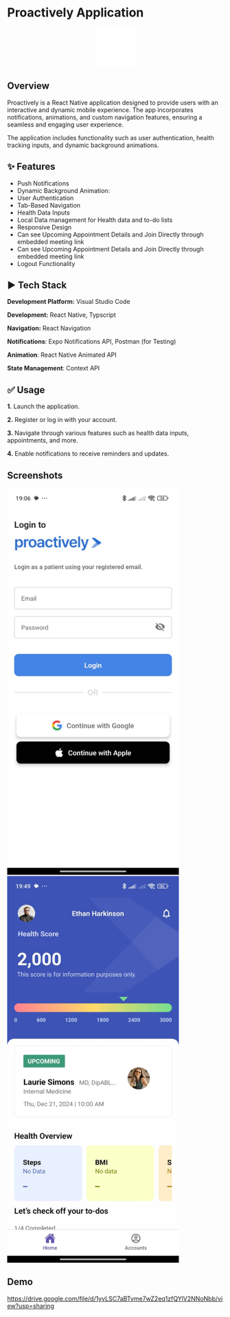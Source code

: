 # Proactively Application

<div style="text-align: center;">
  <img alt="Logo" src="src/assets/splash.png"  />
</div>

## Overview

Proactively is a React Native application designed to provide users with an interactive and dynamic mobile experience. The app incorporates notifications, animations, and custom navigation features, ensuring a seamless and engaging user experience.

The application includes functionality such as user authentication, health tracking inputs, and dynamic background animations.

## ✨ Features

- Push Notifications
- Dynamic Background Animation:
- User Authentication
- Tab-Based Navigation
- Health Data Inputs
- Local Data management for Health data and to-do lists
- Responsive Design
- Can see Upcoming Appointment Details and Join Directly through embedded meeting link
- Can see Upcoming Appointment Details and Join Directly through embedded meeting link
- Logout Functionality

## ▶️ Tech Stack

**Development Platform:** Visual Studio Code

**Development:** React Native, Typscript

**Navigation:** React Navigation

**Notifications**: Expo Notifications API, Postman (for Testing)

**Animation**: React Native Animated API

**State Management**: Context API

## ✅ Usage

**1.** Launch the application.

**2.** Register or log in with your account.

**3.** Navigate through various features such as health data inputs, appointments, and more.

**4.** Enable notifications to receive reminders and updates.

## Screenshots

<img alt= "Login" src = "Login.jpeg" style = "width: 400px; height: 900px">

<img alt= "Home" src = "Home.jpeg" style = "width: 400px; height: 900px">

## Demo

https://drive.google.com/file/d/1yvLSC7aBTvme7wZ2eq1zfQYlV2NNoNbb/view?usp=sharing
